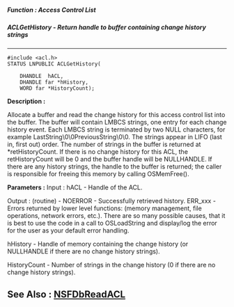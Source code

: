 ##### Function : Access Control List
##### ACLGetHistory - Return handle to buffer containing change history strings
---
```
#include <acl.h>
STATUS LNPUBLIC ACLGetHistory(

	DHANDLE  hACL,
	DHANDLE far *hHistory,
	WORD far *HistoryCount);
```
**Description :**

Allocate a buffer and read the change history for this access control list into 
the buffer.  The buffer will contain LMBCS strings, one entry for each change 
history event.  Each LMBCS string is terminated by two NULL characters, for 
example LastString\0\0PreviousString\0\0.  The strings appear in LIFO (last in, 
first out) order.  The number of strings in the buffer is returned at 
*retHistoryCount.  If there is no change history for this ACL, the 
retHistoryCount will be 0 and the buffer handle will be NULLHANDLE.  If there 
are any history strings, the handle to the buffer is returned;  the caller is 
responsible for freeing this memory by calling OSMemFree().

**Parameters :**
Input :
hACL  -  Handle of the ACL.

Output :
(routine)  -  NOERROR - Successfully retrieved history.
ERR_xxx - Errors returned by lower level functions: (memory management, file operations, network errors, etc.).  There are so many possible causes, that it is best to use the code in a call to OSLoadString and display/log the error for the user as your default error handling.


hHistory  -  Handle of memory containing the change history (or NULLHANDLE if there are no change history strings).

HistoryCount  -  Number of strings in the change history (0 if there are no change history strings).


**See Also :**
[NSFDbReadACL](/domino-c-api-docs/reference/Func/NSFDbReadACL)
---

